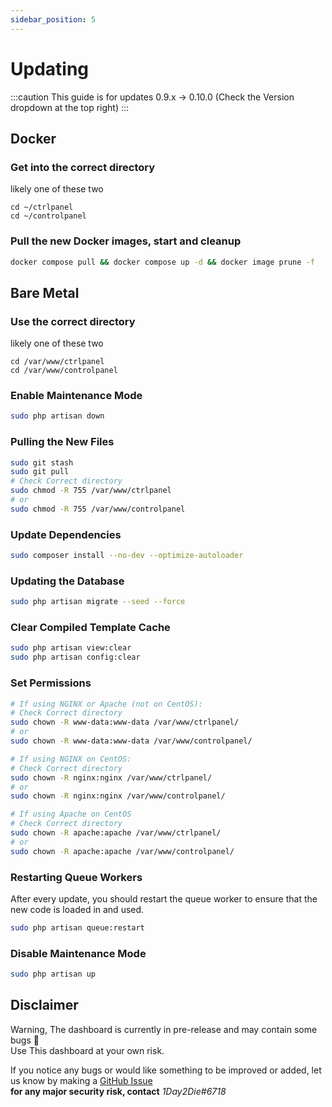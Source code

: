 ```yaml
---
sidebar_position: 5
---
```


# Updating

:::caution
This guide is for updates 0.9.x -> 0.10.0 (Check the Version dropdown at the top right)
:::

## Docker

### Get into the correct directory

likely one of these two
```
cd ~/ctrlpanel
cd ~/controlpanel
```

### Pull the new Docker images, start and cleanup

```bash
docker compose pull && docker compose up -d && docker image prune -f
```

## Bare Metal

### Use the correct directory

likely one of these two
```
cd /var/www/ctrlpanel
cd /var/www/controlpanel
```

### Enable Maintenance Mode

```bash
sudo php artisan down
```

### Pulling the New Files

```bash
sudo git stash
sudo git pull
# Check Correct directory
sudo chmod -R 755 /var/www/ctrlpanel
# or
sudo chmod -R 755 /var/www/controlpanel
```

### Update Dependencies

```bash
sudo composer install --no-dev --optimize-autoloader
```

### Updating the Database

```bash
sudo php artisan migrate --seed --force
```

### Clear Compiled Template Cache

```bash
sudo php artisan view:clear
sudo php artisan config:clear
```

### Set Permissions

```bash
# If using NGINX or Apache (not on CentOS):
# Check Correct directory
sudo chown -R www-data:www-data /var/www/ctrlpanel/
# or
sudo chown -R www-data:www-data /var/www/controlpanel/

# If using NGINX on CentOS:
# Check Correct directory
sudo chown -R nginx:nginx /var/www/ctrlpanel/
# or
sudo chown -R nginx:nginx /var/www/controlpanel/

# If using Apache on CentOS
# Check Correct directory
sudo chown -R apache:apache /var/www/ctrlpanel/
# or
sudo chown -R apache:apache /var/www/controlpanel/
```

### Restarting Queue Workers

After every update, you should restart the queue worker to ensure that the new code is loaded in and used.

```bash
sudo php artisan queue:restart
```

### Disable Maintenance Mode

```bash
sudo php artisan up
```

## Disclaimer

Warning, The dashboard is currently in pre-release and may contain some bugs 🐛 <br/>
Use This dashboard at your own risk.

If you notice any bugs or would like something to be improved or added, let us know by making a [GitHub Issue](https://github.com/ControlPanel-gg/dashboard/issues/new/choose)<br /> **for any major security risk, contact** _1Day2Die#6718_
